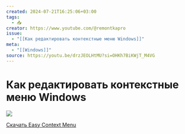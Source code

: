 ```yaml
---
created: 2024-07-21T16:25:06+03:00
tags:
  - 📥
creator: https://www.youtube.com/@remontkapro
issue:
  - "[[Как редактировать контекстные меню Windows]]"
meta:
  - "[[Windows]]"
source: https://youtu.be/drzJEOLHtMU?si=OHKh7BiKWjT_M4VG
---
```


# Как редактировать контекстные меню Windows

![](https://youtu.be/drzJEOLHtMU?si=OHKh7BiKWjT_M4VG)

[Скачать Easy Context Menu](https://www.sordum.org/7615/easy-context-menu-v1-6/)